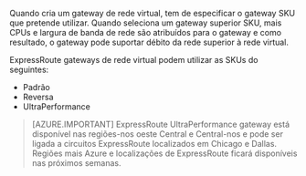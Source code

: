 Quando cria um gateway de rede virtual, tem de especificar o gateway SKU que pretende utilizar. Quando seleciona um gateway superior SKU, mais CPUs e largura de banda de rede são atribuídos para o gateway e como resultado, o gateway pode suportar débito da rede superior à rede virtual. 

ExpressRoute gateways de rede virtual podem utilizar as SKUs do seguintes: 

- Padrão
- Reversa
- UltraPerformance

>[AZURE.IMPORTANT] ExpressRoute UltraPerformance gateway está disponível nas regiões-nos oeste Central e Central-nos e pode ser ligada a circuitos ExpressRoute localizados em Chicago e Dallas. Regiões mais Azure e localizações de ExpressRoute ficará disponíveis nas próximos semanas. 